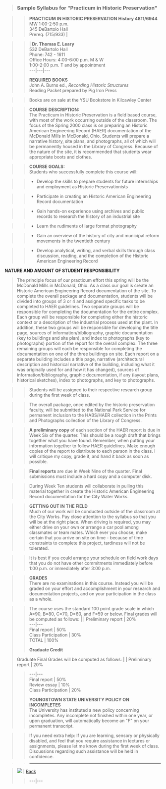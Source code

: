 > ###  Sample Syllabus for "Practicum in Historic Preservation"

>

>> **PRACTICUM IN HISTORIC PRESERVATION** **History 4811/6944**  
>  MW 1:00-2:50 p.m.  
> 345 DeBartolo Hall  
> Prereq. (715/933) |

>>  
>>  
>>  
>>

>> | **Dr. Thomas E. Leary**  
>  532 DeBartolo Hall  
> Phone: 742 - 1611  
> Office Hours: 4:00-6:00 p.m. M & W  
> 1:00-2:00 p.m. T and by appointment  
>> ---|---|---  
>>  
>> **REQUIRED BOOKS**  
>  John A. Burns ed., _Recording Historic Structures_  
>  Reading Packet prepared by Pig Iron Press

>>

>> Books are on sale at the YSU Bookstore in Kilcawley Center  
>  
>>

>> **COURSE DESCRIPTION:**  
>  The Practicum in Historic Preservation is a field based course, with most
of the work occurring outside of the classroom. The focus of the Spring 2000
class is on preparing an Historic American Engineering Record (HAER)
documentation of the McDonald Mills in McDonald, Ohio. Students will prepare a
narrative history, site plans, and photographs, all of which will be
permanently housed in the Library of Congress. Because of the nature of the
site, it is recommended that students wear appropriate boots and clothes.  
>  
>>

>> **COURSE GOALS:**  
>  Students who successfully complete this course will:

>>

>>   * Develop the skills to prepare students for future internships and
employment as Historic Preservationists

>>   * Participate in creating an Historic American Engineering Record
documentation

>>   * Gain hands-on experience using archives and public records to research
the history of an industrial site

>>   * Learn the rudiments of large format photography

>>   * Gain an overview of the history of city and municipal reform movements
in the twentieth century

>>   * Develop analytical, writing, and verbal skills through class
discussion, reading, and the completion of the Historic American Engineering
Record

>>

**NATURE AND AMOUNT OF STUDENT RESPONSIBILITY**  
>  The principle focus of our practicum effort this spring will be the
McDonald Mills in McDonald, Ohio. As a class our goal is create an Historic
American Engineering Record documentation of the site. To complete the overall
package and documentation, students will be divided into groups of 3 or 4 and
assigned specific tasks to be completed to HAER guidelines. Two separate
groups will be responsible for completing the documentation for the entire
complex. Each group will be responsible for completing either the historic
context or a description of the industrial process used at the plant. In
addition, these two groups will be responsible for developing the title page,
sources of information/bibliography, graphic documentation (key to buildings
and site plan), and index to photographs (key to photographs) portion of the
report for the overall complex. The three remaining groups will each be
responsible for completing the documentation on one of the three buildings on
site. Each report on a separate building includes a title page, narrative
(architectural description and historical narrative of the building, including
what it was originally used for and how it has changed), sources of
information/bibliography, graphic documentation, if any (layout plans,
historical sketches), index to photographs, and key to photographs.

>>

>> Students will be assigned to their respective research group during the
first week of class.

>>

>> The overall package, once edited by the historic preservation faculty, will
be submitted to the National Park Service for permanent inclusion to the
HABS/HAER collection in the Prints and Photographs collection of the Library
of Congress.

>>

>> **A preliminary copy** of each section of the HAER report is due in Week
Six of the quarter. This should be a rough draft that brings together what you
have found.   Remember, when putting your information together to follow HAER
guidelines. Make enough copies of the report to distribute to each person in
the class. I will critique my copy, grade it, and hand it back as soon as
possible.

>>

>> **Final reports** are due in Week Nine of the quarter. Final submissions
must include a hard copy and a computer disk.

>>

>> During Week Ten students will collaborate in pulling this material together
in create the Historic American Engineering Record documentation for the City
Water Works.  
>  
>>

>> **GETTING OUT IN THE FIELD**  
>  Much of our work will be conducted outside of the classroom at the City
Works. Pay close attention to the syllabus so that you will be at the right
place. When driving is required, you may either drive on your own or arrange a
car pool among classmates or team mates. Which ever you choose, make certain
that you arrive on site on time - because of time constraints to complete this
project, tardiness will not be tolerated.

>>

>> It is best if you could arrange your schedule on field work days that you
do not have other commitments immediately before 1:00 p.m. or immediately
after 3:00 p.m.  
>  
>>

>> **GRADES**  
>  There are no examinations in this course. Instead you will be graded on
your effort and accomplishment in your research and documentation projects,
and on your participation in the class as a whole.

>>

>> The course uses the standard 100 point grade scale in which A=90, B=80,
C=70, D=60, and F=59 or below.  Final grades will be computed as follows: |  |
Preliminary report  | 20%  
>> ---|---  
>> Final report  | 50%  
>> Class Participation  | 30%  
>> TOTAL | 100%  
>>  
>> **Graduate Credit**  
>  
>   Graduate Final Grades will be computed as follows: |  | Preliminary report
| 20%  
>> ---|---  
>> Final report  | 50%  
>> Review essay  | 10%  
>> Class Participation  | 20%  
>>  
>> **YOUNGSTOWN STATE UNIVERSITY POLICY ON INCOMPLETES**  
>  The University has instituted a new policy concerning incompletes. Any
incomplete not finished within one year, or upon graduation, will
automatically become an "F" on your permanent transcript.

>>

>> If you need extra help: If you are learning, sensory or physically
disabled, and feel that you require assistance in lectures or assignments,
please let me know during the first week of class. Discussions regarding such
assistance will be held in confidence.

>>

>> * * *

>>

>>  
>   [![](left.gif)](program.htm) | [Back](program.htm)  
>> ---|---

